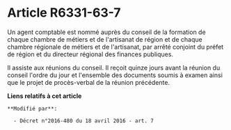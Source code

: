 # Article R6331-63-7

Un agent comptable est nommé auprès du conseil de la formation de chaque chambre de métiers et de l'artisanat de région
et de chaque chambre régionale de métiers et de l'artisanat, par arrêté conjoint du préfet de région et du directeur régional
des finances publiques. 

Il assiste aux réunions du conseil. Il reçoit quinze jours avant la réunion du conseil l'ordre du jour et l'ensemble des
documents soumis à examen ainsi que le projet de procès-verbal de la réunion précédente.

**Liens relatifs à cet article**

	**Modifié par**:

	  - Décret n°2016-480 du 18 avril 2016 - art. 7

